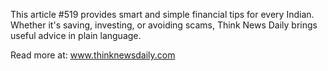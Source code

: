 This article #519 provides smart and simple financial tips for every Indian. Whether it's saving, investing, or avoiding scams, Think News Daily brings useful advice in plain language.

Read more at: www.thinknewsdaily.com